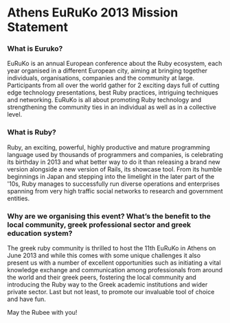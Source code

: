 # Athens EuRuKo 2013 Mission Statement
  
### What is Euruko?
  EuRuKo is an annual European conference about the Ruby ecosystem,
  each year organised in a different European city, aiming at bringing
  together individuals, organisations, companies and the community at large. 
  Participants from all over the world gather for 2 exciting days full
  of cutting edge technology presentations, best Ruby practices,
  intriguing techniques and networking. EuRuKo is all about promoting
  Ruby technology and strengthening  the community ties in an individual
  as well as in a collective level.
  
### What is Ruby?
  Ruby, an exciting, powerful, highly productive and mature
  programming language used by thousands of programmers and companies,
  is celebrating its birthday in 2013 and what better way to do it
  than releasing a brand new version alongside a new version of Rails,
  its showcase tool. From its humble beginnings in Japan and stepping
  into the limelight in the later part of the '10s, Ruby manages to
  successfully run diverse operations and enterprises spanning from
  very high traffic social networks to research and government entities. 

### Why are we organising this event? What’s the benefit to the local community, greek professional sector and greek education system?
   The greek ruby community is thrilled to host the 11th EuRuKo in Athens on June 2013 and
   while this comes with some unique challenges it also present us with a number
   of  excellent opportunities such as initiating a vital knowledge
   exchange and communication among professionals from around the
   world and their greek peers, fostering the local community and
   introducing the Ruby way to the Greek academic institutions
   and wider private sector. Last but not least, to promote our
   invaluable tool of choice and have fun.
   
May the Rubee with you!
